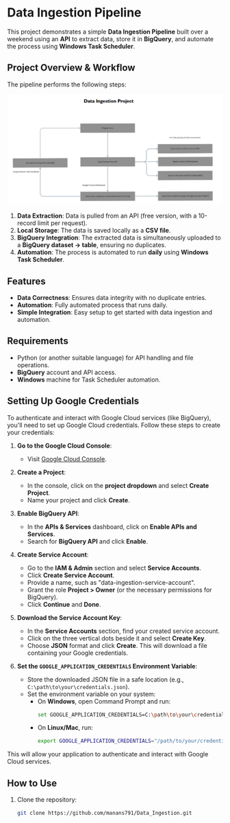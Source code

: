 # Data Ingestion Pipeline

This project demonstrates a simple **Data Ingestion Pipeline** built over a weekend using an **API** to extract data, store it in **BigQuery**, and automate the process using **Windows Task Scheduler**.

## Project Overview & Workflow

The pipeline performs the following steps:

![Data Pipeline](workflow.png)

1. **Data Extraction**: Data is pulled from an API (free version, with a 10-record limit per request).
2. **Local Storage**: The data is saved locally as a **CSV file**.
3. **BigQuery Integration**: The extracted data is simultaneously uploaded to a **BigQuery dataset → table**, ensuring no duplicates.
4. **Automation**: The process is automated to run **daily** using **Windows Task Scheduler**.

## Features

- **Data Correctness**: Ensures data integrity with no duplicate entries.
- **Automation**: Fully automated process that runs daily.
- **Simple Integration**: Easy setup to get started with data ingestion and automation.

## Requirements

- Python (or another suitable language) for API handling and file operations.
- **BigQuery** account and API access.
- **Windows** machine for Task Scheduler automation.

## Setting Up Google Credentials

To authenticate and interact with Google Cloud services (like BigQuery), you'll need to set up Google Cloud credentials. Follow these steps to create your credentials:

1. **Go to the Google Cloud Console**:
   - Visit [Google Cloud Console](https://console.cloud.google.com/).

2. **Create a Project**:
   - In the console, click on the **project dropdown** and select **Create Project**.
   - Name your project and click **Create**.

3. **Enable BigQuery API**:
   - In the **APIs & Services** dashboard, click on **Enable APIs and Services**.
   - Search for **BigQuery API** and click **Enable**.

4. **Create Service Account**:
   - Go to the **IAM & Admin** section and select **Service Accounts**.
   - Click **Create Service Account**.
   - Provide a name, such as "data-ingestion-service-account".
   - Grant the role **Project > Owner** (or the necessary permissions for BigQuery).
   - Click **Continue** and **Done**.

5. **Download the Service Account Key**:
   - In the **Service Accounts** section, find your created service account.
   - Click on the three vertical dots beside it and select **Create Key**.
   - Choose **JSON** format and click **Create**. This will download a file containing your Google credentials.

6. **Set the `GOOGLE_APPLICATION_CREDENTIALS` Environment Variable**:
   - Store the downloaded JSON file in a safe location (e.g., `C:\path\to\your\credentials.json`).
   - Set the environment variable on your system:
     - On **Windows**, open Command Prompt and run:
       ```bash
       set GOOGLE_APPLICATION_CREDENTIALS=C:\path\to\your\credentials.json
       ```
     - On **Linux/Mac**, run:
       ```bash
       export GOOGLE_APPLICATION_CREDENTIALS="/path/to/your/credentials.json"
       ```

This will allow your application to authenticate and interact with Google Cloud services.

## How to Use

1. Clone the repository:
   ```bash
   git clone https://github.com/manans791/Data_Ingestion.git
